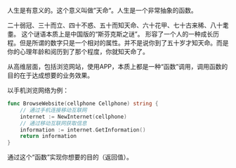 人生是有意义的。这个意义叫做”天命“。人生是一个非常抽象的函数。

二十弱冠、三十而立、四十不惑、五十而知天命、六十花甲、七十古来稀、八十耄耋。
这个谜语本质上是中国版的“斯芬克斯之谜”。
形容了一个人的一种成长历程。但是所谓的数字只是一个相对的属性。并不是说你到了五十岁才知天命。而是你的心理年龄和阅历到了那个程度，你就知天命了。

从高维层面，包括浏览网站，使用APP，本质上都是一种“函数”调用，调用函数的目的在于达成想要的业务效果。

以手机浏览网络为例：

```go
func BrowseWebsite(cellphone Cellphone) string {
	// 通过手机连接移动互联网
	internet := NewInternet(cellphone)
	// 通过移动互联网获取信息
	information := internet.GetInformation()
	return information
}
```

通过这个“函数”实现你想要的目的（返回值）。
